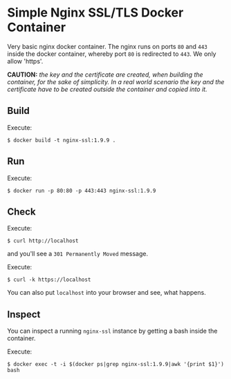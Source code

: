 # Simple Nginx SSL/TLS Docker Container

Very basic nginx docker container. The nginx runs on ports `80` and `443`
inside the docker container, whereby port `80` is redirected to `443`. We only
allow 'https'.

**CAUTION:** *the key and the certificate are created, when building the container,
for the sake of simplicity. In a real world scenario the key and the
certificate have to be created outside the container and copied into it.*

## Build

Execute:
```
$ docker build -t nginx-ssl:1.9.9 .
```

## Run

Execute:
```
$ docker run -p 80:80 -p 443:443 nginx-ssl:1.9.9
```

## Check

Execute:
```
$ curl http://localhost
```
and you'll see a `301 Permanently Moved` message.

Execute:
```
$ curl -k https://localhost
```

You can also put `localhost` into your browser and see, what happens.

## Inspect

You can inspect a running `nginx-ssl` instance by getting a bash inside the
container.

Execute:
```
$ docker exec -t -i $(docker ps|grep nginx-ssl:1.9.9|awk '{print $1}') bash
```

